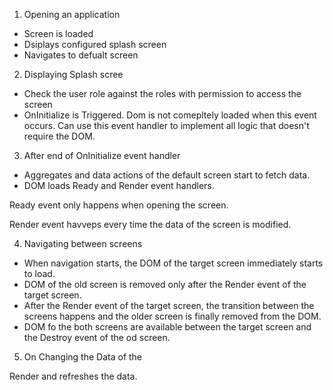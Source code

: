 01. Opening an application
- Screen is loaded
- Dsiplays configured splash screen
- Navigates to defualt screen

02. Displaying Splash scree
- Check the user role against the roles with permission to access the screen
- OnInitialize is Triggered.
    Dom is not comepltely loaded when this event occurs. Can use this event handler to implement all logic that doesn't require the DOM.

03. After end of OnInitialize event handler
- Aggregates and data actions of the default screen start to fetch data.
- DOM loads Ready and Render event handlers.

Ready event only happens when opening the screen.

Render event havveps every time the data of the screen is modified.

04. Navigating between screens

- When navigation starts, the DOM of the target screen immediately starts to load.
- DOM of the old screen is removed only after the Render event of the target screen.
- After the Render event of the target screen, the transition between the screens happens and the older screen is finally removed from the DOM.
- DOM fo the both screens are available between the target screen and the Destroy event of the od screen.


05. On Changing the Data of the


Render and refreshes the data.